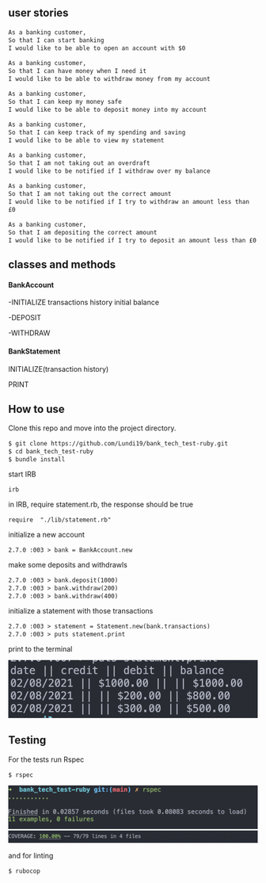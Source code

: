 ## user stories

```
As a banking customer,
So that I can start banking
I would like to be able to open an account with $0
```
```
As a banking customer,
So that I can have money when I need it
I would like to be able to withdraw money from my account
```
```
As a banking customer,
So that I can keep my money safe
I would like to be able to deposit money into my account
```
```
As a banking customer,
So that I can keep track of my spending and saving
I would like to be able to view my statement
```
```
As a banking customer,
So that I am not taking out an overdraft
I would like to be notified if I withdraw over my balance
```
```
As a banking customer,
So that I am not taking out the correct amount
I would like to be notified if I try to withdraw an amount less than £0
```
```
As a banking customer,
So that I am depositing the correct amount 
I would like to be notified if I try to deposit an amount less than £0
```

## classes and methods

#### BankAccount 

-INITIALIZE
transactions history
initial balance

-DEPOSIT

-WITHDRAW


#### BankStatement

INITIALIZE(transaction history)

PRINT

## How to use

Clone this repo and move into the project directory.
```
$ git clone https://github.com/Lundi19/bank_tech_test-ruby.git
$ cd bank_tech_test-ruby
$ bundle install
```
start IRB
```
irb
```
in IRB, require statement.rb, the response should be true
```
require  "./lib/statement.rb"
```
initialize a new account
```
2.7.0 :003 > bank = BankAccount.new
```
make some deposits and withdrawls
```
2.7.0 :003 > bank.deposit(1000)
2.7.0 :003 > bank.withdraw(200)
2.7.0 :003 > bank.withdraw(400)
```
initialize a statement with those transactions
```
2.7.0 :003 > statement = Statement.new(bank.transactions)
2.7.0 :003 > puts statement.print
```
print to the terminal

<img src="./statement.png">

## Testing

For the tests run Rspec
```
$ rspec
```

<img src="./RSPEC.png">
<img src="./coverage.png">


 
and for linting

```
$ rubocop
```



















